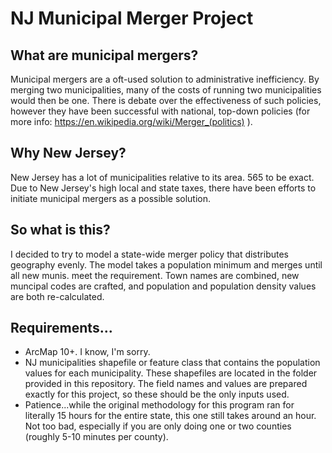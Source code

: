 NJ Municipal Merger Project
========

## What are municipal mergers? 

Municipal mergers are a oft-used solution to administrative inefficiency. By merging two municipalities, many of the costs of running two municipalities would then be one. There is debate over the effectiveness of such policies, however they have been successful with national, top-down policies (for more info: https://en.wikipedia.org/wiki/Merger_(politics) ). 

## Why New Jersey? 

New Jersey has a lot of municipalities relative to its area. 565 to be exact. Due to New Jersey's high local and state taxes, there have been efforts to initiate municipal mergers as a possible solution. 

## So what is this? 

I decided to try to model a state-wide merger policy that distributes geography evenly. The model takes a population minimum and merges until all new munis. meet the requirement. Town names are combined, new muncipal codes are crafted, and population and population density values are both re-calculated.

## Requirements...

- ArcMap 10+. I know, I'm sorry. 
- NJ municipalities shapefile or feature class that contains the population values for each municipality. These shapefiles are located in the folder provided in this repository. The field names and values are prepared exactly for this project, so these should be the only inputs used. 
- Patience...while the original methodology for this program ran for literally 15 hours for the entire state, this one still   takes around an hour. Not too bad, especially if you are only doing one or two counties (roughly 5-10 minutes per county). 
